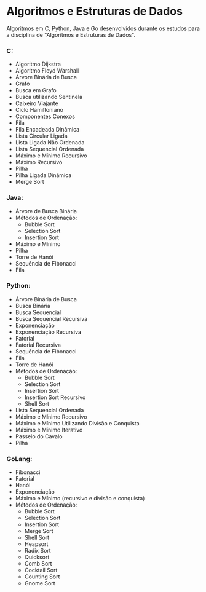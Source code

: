 # Algoritmos e Estruturas de Dados

Algoritmos em C, Python, Java e Go desenvolvidos durante os estudos para a disciplina de "Algoritmos e Estruturas de Dados".

### C:

* Algoritmo Dijkstra
* Algoritmo Floyd Warshall
* Árvore Binária de Busca
* Grafo
* Busca em Grafo
* Busca utilizando Sentinela
* Caixeiro Viajante
* Ciclo Hamiltoniano
* Componentes Conexos
* Fila
* Fila Encadeada Dinâmica
* Lista Circular Ligada
* Lista Ligada Não Ordenada
* Lista Sequencial Ordenada
* Máximo e Mínimo Recursivo
* Máximo Recursivo
* Pilha
* Pilha Ligada Dinâmica
* Merge Sort

### Java:

* Árvore de Busca Binária
* Métodos de Ordenação:
  * Bubble Sort
  * Selection Sort
  * Insertion Sort
* Máximo e Mínimo
* Pilha
* Torre de Hanói
* Sequência de Fibonacci
* Fila

### Python:

* Árvore Binária de Busca
* Busca Binária
* Busca Sequencial
* Busca Sequencial Recursiva
* Exponenciação
* Exponenciação Recursiva
* Fatorial
* Fatorial Recursiva
* Sequência de Fibonacci
* Fila
* Torre de Hanói
* Métodos de Ordenação:
  * Bubble Sort
  * Selection Sort
  * Insertion Sort
  * Insertion Sort Recursivo
  * Shell Sort  
* Lista Sequencial Ordenada
* Máximo e Mínimo Recursivo
* Máximo e Mínimo Utilizando Divisão e Conquista
* Máximo e Mínimo Iterativo
* Passeio do Cavalo
* Pilha

### GoLang:

* Fibonacci
* Fatorial
* Hanói
* Exponenciação
* Máximo e Mínimo (recursivo e divisão e conquista)
* Métodos de Ordenação:
  * Bubble Sort
  * Selection Sort
  * Insertion Sort
  * Merge Sort
  * Shell Sort
  * Heapsort
  * Radix Sort
  * Quicksort
  * Comb Sort
  * Cocktail Sort
  * Counting Sort
  * Gnome Sort
